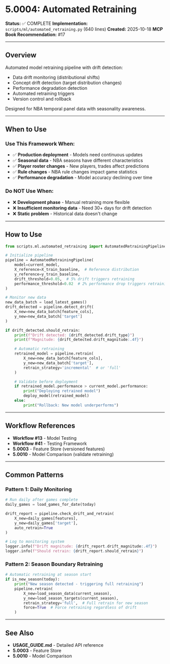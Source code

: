 # 5.0004: Automated Retraining

**Status:** ✅ COMPLETE
**Implementation:** `scripts/ml/automated_retraining.py` (640 lines)
**Created:** 2025-10-18
**MCP Book Recommendation:** #17

---

## Overview

Automated model retraining pipeline with drift detection:
- Data drift monitoring (distributional shifts)
- Concept drift detection (target distribution changes)
- Performance degradation detection
- Automated retraining triggers
- Version control and rollback

Designed for NBA temporal panel data with seasonality awareness.

---

## When to Use

### Use This Framework When:
- ✅ **Production deployment** - Models need continuous updates
- ✅ **Seasonal data** - NBA seasons have different characteristics
- ✅ **Player roster changes** - New players, trades affect predictions
- ✅ **Rule changes** - NBA rule changes impact game statistics
- ✅ **Performance degradation** - Model accuracy declining over time

### Do NOT Use When:
- ❌ **Development phase** - Manual retraining more flexible
- ❌ **Insufficient monitoring data** - Need 30+ days for drift detection
- ❌ **Static problem** - Historical data doesn't change

---

## How to Use

```python
from scripts.ml.automated_retraining import AutomatedRetrainingPipeline

# Initialize pipeline
pipeline = AutomatedRetrainingPipeline(
    model=current_model,
    X_reference=X_train_baseline,  # Reference distribution
    y_reference=y_train_baseline,
    drift_threshold=0.05,  # 5% drift triggers retraining
    performance_threshold=0.02  # 2% performance drop triggers retraining
)

# Monitor new data
new_data_batch = load_latest_games()
drift_detected = pipeline.detect_drift(
    X_new=new_data_batch[feature_cols],
    y_new=new_data_batch['target']
)

if drift_detected.should_retrain:
    print(f"Drift detected: {drift_detected.drift_type}")
    print(f"Magnitude: {drift_detected.drift_magnitude:.4f}")

    # Automatic retraining
    retrained_model = pipeline.retrain(
        X_new=new_data_batch[feature_cols],
        y_new=new_data_batch['target'],
        retrain_strategy='incremental'  # or 'full'
    )

    # Validate before deployment
    if retrained_model.performance > current_model.performance:
        print("Deploying retrained model")
        deploy_model(retrained_model)
    else:
        print("Rollback: New model underperforms")
```

---

## Workflow References

- **Workflow #13** - Model Testing
- **Workflow #41** - Testing Framework
- **5.0003** - Feature Store (versioned features)
- **5.0010** - Model Comparison (validate retraining)

---

## Common Patterns

### Pattern 1: Daily Monitoring

```python
# Run daily after games complete
daily_games = load_games_for_date(today)

drift_report = pipeline.check_drift_and_retrain(
    X_new=daily_games[features],
    y_new=daily_games['target'],
    auto_retrain=True
)

# Log to monitoring system
logger.info(f"Drift magnitude: {drift_report.drift_magnitude:.4f}")
logger.info(f"Should retrain: {drift_report.should_retrain}")
```

### Pattern 2: Season Boundary Retraining

```python
# Automatic retraining at season start
if is_new_season(today):
    print("New season detected - triggering full retraining")
    pipeline.retrain(
        X_new=load_season_data(current_season),
        y_new=load_season_targets(current_season),
        retrain_strategy='full',  # Full retrain for new season
        force=True  # Force retraining regardless of drift
    )
```

---

## See Also

- **USAGE_GUIDE.md** - Detailed API reference
- **5.0003** - Feature Store
- **5.0010** - Model Comparison

